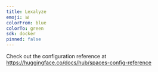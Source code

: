 ```yaml
---
title: Lexalyze
emoji: 📊
colorFrom: blue
colorTo: green
sdk: docker
pinned: false
---
```


Check out the configuration reference at https://huggingface.co/docs/hub/spaces-config-reference
